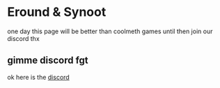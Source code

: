 # Eround & Synoot
one day this page will be better than coolmeth games
until then join our discord thx


## gimme discord fgt
ok here is the [discord](discord.gg/qrSAcvC)
